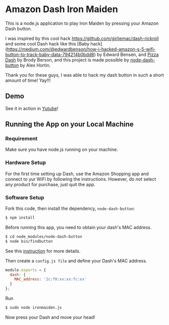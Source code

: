 # Amazon Dash Iron Maiden
This is a node.js application to play Iron Maiden by pressing your Amazon Dash button.

I was inspired by this cool hack https://github.com/girliemac/dash-rickroll and some cool Dash hack like this [Baby hack] (https://medium.com/@edwardbenson/how-i-hacked-amazon-s-5-wifi-button-to-track-baby-data-794214b0bdd8) by Edward Bensen, and [Pizza Dash](https://github.com/bhberson/pizzadash) by Brody Berson, and this project is made possible by [node-dash-button](https://github.com/hortinstein/node-dash-button#find-a-dash) by Alex Hortin.

Thank you for these guys, I was able to hack my dash button in such a short amount of time! Yay!!!

## Demo

See it in action in [Yutube](https://www.youtube.com/watch?v=a4mOSL6VU0M)!

## Running the App on your Local Machine

### Requirement

Make sure you have node.js running on your machine.

### Hardware Setup

For the first time setting up Dash, use the Amazon Shopping app and connect to yur WiFi by following the instructions. However, do *not* select any product for purchase, just quit the app.

### Software Setup

Fork this code, then install the dependency, `node-dash-button`:

```bash
$ npm install
```

Before running this app, you need to obtain your dash's MAC address. 

```bash
$ cd node_modules/node-dash-button
$ node bin/findbutton
```

See this [instruction](https://github.com/hortinstein/node-dash-button#find-a-dash) for more details.

Then create a `config.js file` and define your Dash's MAC address.

```javascript
module.exports = {
  dash: {
    MAC_address: '2c:f0:xx:xx:fc:xx'
  }
};
``` 

Run

```bash
$ sudo node ironmaiden.js
```

Now press your Dash and move your head!
